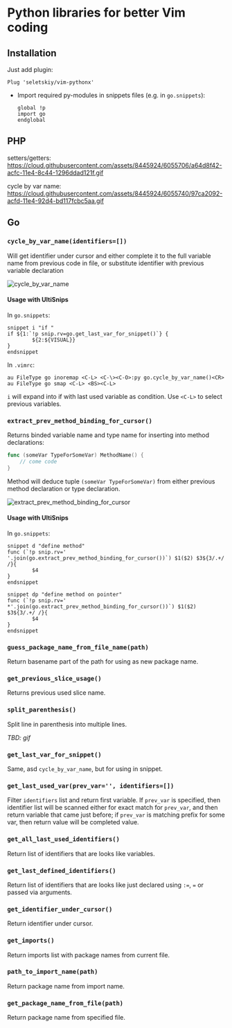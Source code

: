 # Python libraries for better Vim coding

## Installation

Just add plugin:
```
Plug 'seletskiy/vim-pythonx'
```

* Import required py-modules in snippets files (e.g. in `go.snippets`):
  ```
  global !p
  import go
  endglobal
  ```

## PHP

setters/getters:
https://cloud.githubusercontent.com/assets/8445924/6055706/a64d8f42-acfc-11e4-8c44-1296ddad121f.gif

cycle by var name:
https://cloud.githubusercontent.com/assets/8445924/6055740/97ca2092-acfd-11e4-92d4-bd117fcbc5aa.gif

## Go

### `cycle_by_var_name(identifiers=[])`

Will get identifier under cursor and either complete it to the full variable
name from previous code in file, or substitute identifier with previous
variable declaration

![cycle_by_var_name](https://cloud.githubusercontent.com/assets/674812/5943979/32561378-a745-11e4-92a9-e28618dc4c09.gif)

#### Usage with UltiSnips

In `go.snippets`:

```
snippet i "if "
if ${1:`!p snip.rv=go.get_last_var_for_snippet()`} {
        ${2:${VISUAL}}
}
endsnippet
```

In `.vimrc`:

```viml
au FileType go inoremap <C-L> <C-\><C-O>:py go.cycle_by_var_name()<CR>
au FileType go smap <C-L> <BS><C-L>
```

`i` will expand into if with last used variable as condition. Use `<C-L>` to
select previous variables.

### `extract_prev_method_binding_for_cursor()`

Returns binded variable name and type name for inserting into method declarations:

```go
func (someVar TypeForSomeVar) MethodName() {
    // come code
}
```

Method will deduce tuple `(someVar TypeForSomeVar)` from either previous method
declaration or type declaration.

![extract_prev_method_binding_for_cursor](https://cloud.githubusercontent.com/assets/674812/5944082/0e46ff28-a746-11e4-8cf6-3e67e639e872.gif)

#### Usage with UltiSnips

In `go.snippets`:

```
snippet d "define method"
func (`!p snip.rv=' '.join(go.extract_prev_method_binding_for_cursor())`) $1($2) $3${3/.+/ /}{
        $4
}
endsnippet

snippet dp "define method on pointer"
func (`!p snip.rv=' *'.join(go.extract_prev_method_binding_for_cursor())`) $1($2) $3${3/.+/ /}{
        $4
}
endsnippet
```

### `guess_package_name_from_file_name(path)`

Return basename part of the path for using as new package name.

### `get_previous_slice_usage()`

Returns previous used slice name.

### `split_parenthesis()`

Split line in parenthesis into multiple lines.

_TBD: gif_

### `get_last_var_for_snippet()`

Same, asd `cycle_by_var_name`, but for using in snippet.

### `get_last_used_var(prev_var='', identifiers=[])`

Filter `identifiers` list and return first variable. If `prev_var` is
specified, then identifier list will be scanned either for exact match for
`prev_var`, and then return variable that came just before; if `prev_var` is
matching prefix for some var, then return value will be completed value.

### `get_all_last_used_identifiers()`

Return list of identifiers that are looks like variables.

### `get_last_defined_identifiers()`

Return list of identifiers that are looks like just declared using
`:=`, `=` or passed via arguments.

### `get_identifier_under_cursor()`

Return identifier under cursor.

### `get_imports()`

Return imports list with package names from current file.

### `path_to_import_name(path)`

Return package name from import name.

### `get_package_name_from_file(path)`

Return package name from specified file.
